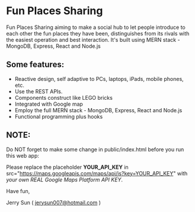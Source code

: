 # Fun Places Sharing

Fun Places Sharing aiming to make a social hub to let people introduce to each other the fun places they have been, distinguishes from its rivals with the easiest operation and best interaction. It's built using MERN stack - MongoDB, Express, React and Node.js

## Some features:
- Reactive design, self adaptive to PCs, laptops, iPads, mobile phones, etc.
- Use the REST APIs. 
- Components construct like LEGO bricks
- Integrated with Google map
- Employ the full MERN stack - MongoDB, Express, React and Node.js
- Functional programming plus hooks

## NOTE:
Do NOT forget to make some change in public/index.html before you run this web app:

Please replace the placeholder **YOUR_API_KEY** in src="https://maps.googleapis.com/maps/api/js?key=YOUR_API_KEY" with *your own REAL Google Maps Platform API KEY*.

Have fun,

Jerry Sun ( jerysun007@hotmail.com )
